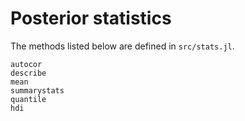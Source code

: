 # Posterior statistics

The methods listed below are defined in `src/stats.jl`.

```@docs
autocor
describe
mean
summarystats
quantile
hdi
```
